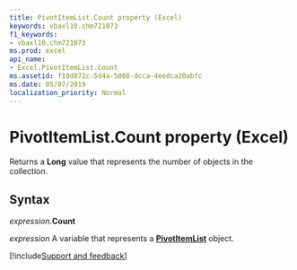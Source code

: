 ```yaml
---
title: PivotItemList.Count property (Excel)
keywords: vbaxl10.chm721073
f1_keywords:
- vbaxl10.chm721073
ms.prod: excel
api_name:
- Excel.PivotItemList.Count
ms.assetid: f19d872c-5d4a-5060-dcca-4eedca20abfc
ms.date: 05/07/2019
localization_priority: Normal
---
```



# PivotItemList.Count property (Excel)

Returns a **Long** value that represents the number of objects in the collection.


## Syntax

_expression_.**Count**

_expression_ A variable that represents a **[PivotItemList](Excel.PivotItemList.md)** object.




[!include[Support and feedback](~/includes/feedback-boilerplate.md)]
